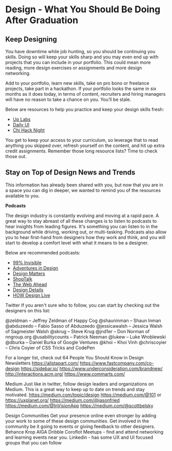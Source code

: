# Design - What You Should Be Doing After Graduation

## Keep Designing

You have downtime while job hunting, so you should be continuing you skills. Doing so will keep your skills sharp and you may even end up with projects that you can include in your portfolio. This could mean more reading, more design exercises or assignments and more design networking. 

Add to your portfolio, learn new skills, take on pro bono or freelance projects, take part in a hackathon. If your portfolio looks the same in six months as it does today, in terms of content, recruiters and hiring managers will have no reason to take a chance on you. You’ll be stale.

Below are resources to help you practice and keep your design skills fresh:

- [Up Labs](https://www.uplabs.com/challenges)
- [Daily UI](https://www.dailyui.co/)
- [Chi Hack Night](https://chihacknight.org/)

You get to keep your access to your curriculum, so leverage that to read anything you skipped over, refresh yourself on the content, and hit up extra credit assignments. Remember those long resource lists? Time to check those out. 

## Stay on Top of Design News and Trends

This information has already been shared with you, but now that you are in a space you can dig in deeper, we wanted to remind you of the resources available to you.

**Podcasts**

The design industry is constantly evolving and moving at a rapid pace. A great way to stay abreast of all these changes is to listen to podcasts to hear insights from leading figures. It's something you can listen to in the background while driving, working out, or multi-tasking. Podcasts also allow you to hear first-hand from designers how they work and think, and you will start to develop a comfort level with what it means to be a designer.

Below are recommended podcasts:

- [99% Invisible](http://99percentinvisible.org/)
- [Adventures in Design](http://www.aidpodcast.com/)
- [Design Matters](http://www.debbiemillman.com/designmatters/)
- [ShopTalk](http://shoptalkshow.com/)
- [The Web Ahead](http://5by5.tv/webahead)
- [Design Details](http://spec.fm/podcasts/design-details)
- [HOW Design Live](http://www.howdesign.com/how-design-live-podcast/)

Twitter
If you aren't sure who to follow, you can start by checking out the designers on this list:

@zeldman – Jeffrey Zeldman of Happy Cog
@shauninman – Shaun Inman
@abduzeedo – Fabio Sasso of Abduzeedo
@jessicawalsh – Jessica Walsh of Sagmeister Walsh
@skrug – Steve Krug
@jnd1er – Don Norman of nngroup.org
@usabilitycounts – Patrick Neeman
@lukew – Luke Wroblewski
@dburka – Daniel Burka of Google Ventures
@khoi – Khoi Vinh
@chriscoyier – Chris Coyier of CSS Tricks and CodePen

For a longer list, check out 64 People You Should Know in Design
Newsletters
https://alistapart.com/
https://www.fastcompany.com/co-design
https://sidebar.io/
https://www.underconsideration.com/brandnew/
http://interactions.acm.org/
https://www.commarts.com/

Medium
Just like in twitter, follow design leaders and organizations on Medium. This is a great way to keep up to date on trends and stay motivated.
https://medium.com/topic/design
https://medium.com/@101 or https://uxplanet.org/
https://medium.com/@jasonfried
https://medium.com/@InVisionApp
https://medium.com/@scottbelsky

Design Communities
Get your presence online even stronger by adding your work to some of these design communities. Get involved in the community be it going to events or giving feedback to other designers.
Behance
Krop
AIGA
Dribble
Coroflot
Meetups - find and attend networking and learning events near you.
Linkedin - has some UX and UI focused groups that you can follow
